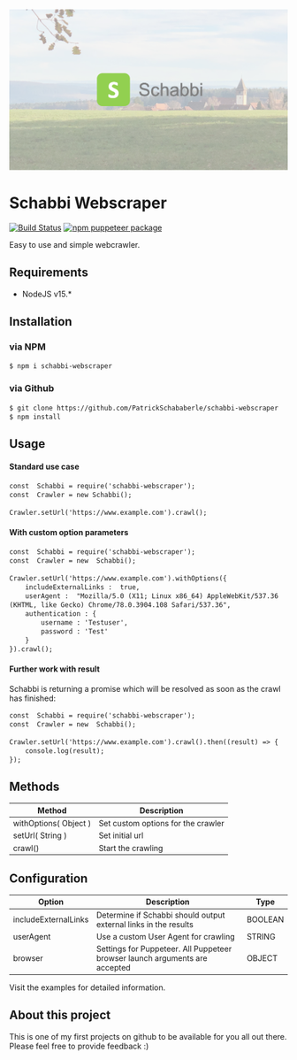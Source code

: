 <p align="center"><img src="/schabbi_teaser.png" alt="Schabbi Webscraper"></p>

# Schabbi Webscraper

<!-- [START badges] -->

[![Build Status](https://travis-ci.com/PatrickSchababerle/schabbi-webscraper.svg?token=x3Xxx6fmnZtByDoY9d4v&branch=master)](https://travis-ci.com/PatrickSchababerle/schabbi-webscraper)
[![npm puppeteer package](https://img.shields.io/npm/v/schabbi-webscraper)](https://npmjs.org/package/schabbi-webscraper)

<!-- [END badges] -->

Easy to use and simple webcrawler.

## Requirements

 - NodeJS v15.*

## Installation

### via NPM

    $ npm i schabbi-webscraper

### via Github

    $ git clone https://github.com/PatrickSchababerle/schabbi-webscraper
    $ npm install

## Usage

#### Standard use case

    const  Schabbi = require('schabbi-webscraper');
    const  Crawler = new Schabbi();      
    
    Crawler.setUrl('https://www.example.com').crawl();

#### With custom option parameters

    const  Schabbi = require('schabbi-webscraper');
    const  Crawler = new  Schabbi();

    Crawler.setUrl('https://www.example.com').withOptions({
	    includeExternalLinks :  true,
	    userAgent :  "Mozilla/5.0 (X11; Linux x86_64) AppleWebKit/537.36 (KHTML, like Gecko) Chrome/78.0.3904.108 Safari/537.36",
        authentication : {
            username : 'Testuser',
            password : 'Test'
        }
    }).crawl();

#### Further work with result

Schabbi is returning a promise which will be resolved as soon as the crawl has finished:

    const  Schabbi = require('schabbi-webscraper');
    const  Crawler = new  Schabbi();
    
    Crawler.setUrl('https://www.example.com').crawl().then((result) => {
    	console.log(result);
    });

## Methods

| Method | Description |
|--|--|
| withOptions( Object ) | Set custom options for the crawler |
| setUrl( String ) | Set initial url |
| crawl() | Start the crawling |


## Configuration

| Option | Description | Type |
|--|--|--|
| includeExternalLinks | Determine if Schabbi should output external links in the results | BOOLEAN |
| userAgent | Use a custom User Agent for crawling | STRING |
| browser | Settings for Puppeteer. All Puppeteer browser launch arguments are accepted | OBJECT |


Visit the examples for detailed information.


## About this project

This is one of my first projects on github to be available for you all out there. Please feel free to provide feedback :)
